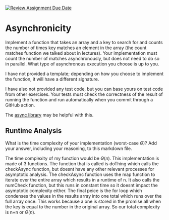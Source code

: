 [![Review Assignment Due Date](https://classroom.github.com/assets/deadline-readme-button-24ddc0f5d75046c5622901739e7c5dd533143b0c8e959d652212380cedb1ea36.svg)](https://classroom.github.com/a/26dp6wek)
# Asynchronicity

Implement a function that takes an array and a key to search for and counts the
number of times key matches an element in the array (the count matches function
we talked about in lectures). Your implementation must count the number of
matches asynchronously, but does not need to do so in parallel. What type of
asynchronous execution you choose is up to you.

I have not provided a template; depending on how you choose to implement the
function, it will have a different signature.

I have also not provided any test code, but you can base yours on test code from
other exercises. Your tests must check the correctness of the result of running
the function and run automatically when you commit through a GitHub action.

The [async library](https://caolan.github.io/async/v3/) may be helpful with
this.

## Runtime Analysis

What is the time complexity of your implementation (worst-case $\Theta$)? Add
your answer, including your reasoning, to this markdown file.

The time complexity of my function would be $\Theta(n)$. This implementation is
made of 3 functions. The function that is called is doThing which calls the 
checkAsync function, but doesnt have any other relevant processes for asymptotic 
analysis. The checkAsync function uses the map function to iterate over the 
entire array which results in a runtime of n. It also calls the numCheck function,
but this runs in constant time so it doesnt impact the asymptotic complexity either. 
The final peice is the for loop which condenses the values in the results array into
one total which runs over the full array once. This works because a one is stored 
in the promise.all when the key is equal to the number in the original array. So our
total complexity is n+n or $\Theta (n)$.
